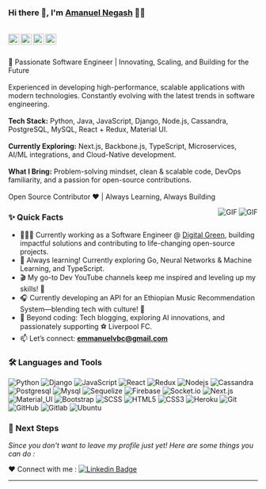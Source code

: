 ### Hi there 👋, I'm [Amanuel Negash](https://github.com/emmanuelnegash) 👨‍💻

<br/>

<a href="https://www.linkedin.com/in/amanuel-negash-tiruneh/">
  <img align="left" alt="Amanuel's Linkedin" width="22px" src="https://cdn.jsdelivr.net/npm/simple-icons@v3/icons/linkedin.svg" />
</a>

<a href="https://t.me/emmanuel_ng">
  <img align="left" alt="Amanuel's Telegram" width="22px" src="https://cdn.jsdelivr.net/npm/simple-icons@v3/icons/telegram.svg" />
</a>

<a href="https://twitter.com/emmanuel_ETH">
  <img align="left" alt="Amanuel's Twitter | Twitter" width="22px" src="https://cdn.jsdelivr.net/npm/simple-icons@v3/icons/twitter.svg" />
</a>

<a href="mailto:emmanuelvbc@gmail.com">
  <img align="left" alt="Amanuel's Email" width="22px" src="https://cdn.jsdelivr.net/npm/simple-icons@v3/icons/gmail.svg" />
</a>

<br />

<br/>

<p>
  🚀 Passionate Software Engineer | Innovating, Scaling, and Building for the Future  
  <br><br>
  Experienced in developing high-performance, scalable applications with modern technologies. Constantly evolving with the latest trends in software engineering.  
  <br><br>
  <strong>Tech Stack:</strong> Python, Java, JavaScript, Django, Node.js, Cassandra, PostgreSQL, MySQL, React + Redux, Material UI.  
  <br><br>
  <strong>Currently Exploring:</strong> Next.js, Backbone.js, TypeScript, Microservices, AI/ML integrations, and Cloud-Native development.  
  <br><br>
  <strong>What I Bring:</strong> Problem-solving mindset, clean & scalable code, DevOps familiarity, and a passion for open-source contributions.  
  <br><br>
  Open Source Contributor ❤️ | Always Learning, Always Building  
</p>

  <img align="right" alt="GIF" src="https://media.giphy.com/media/UueokqZ4oo68JcKB1p/giphy.gif" />
  <img align="right" alt="GIF" src="https://media.giphy.com/media/SWoSkN6DxTszqIKEqv/giphy.gif" />
  
### ✨ Quick Facts  

- 👨🏽‍💻 Currently working as a Software Engineer @ [Digital Green](http://www.digitalgreen.org), building impactful solutions and contributing to life-changing open-source projects.  
- 🌱 Always learning! Currently exploring Go, Neural Networks & Machine Learning, and TypeScript.  
- 🎬 My go-to Dev YouTube channels keep me inspired and leveling up my skills! 🚀  
- 🎧 Currently developing an API for an Ethiopian Music Recommendation System—blending tech with culture! 🎷  
- 🎿 Beyond coding: Tech blogging, exploring AI innovations, and passionately supporting ⚽ Liverpool FC.  
- 📫 Let’s connect: **emmanuelvbc@gmail.com**  

### 🛠️ Languages and Tools

![Python](https://img.shields.io/badge/Python-Django-yellowgreen)
![Django](https://img.shields.io/badge/Django-Framework-green)
![JavaScript](https://img.shields.io/badge/-JavaScript-black?style=flat-square&logo=javascript)
![React](https://img.shields.io/badge/-React-black?style=flat-square&logo=react)
![Redux](https://img.shields.io/badge/-Redux-black?style=flat-square&logo=Redux)
![Nodejs](https://img.shields.io/badge/-Nodejs-black?style=flat-square&logo=Node.js)
![Cassandra](https://img.shields.io/badge/cassandra-database-9cf)
![Postgresql](https://img.shields.io/badge/postgresql-Database-blue)
![Mysql](https://img.shields.io/badge/mysql-Database-orange)
![Sequelize](https://img.shields.io/badge/sequelize%20-ORM-blue)
![Firebase](https://img.shields.io/badge/-Firebase-black?style=flat-square&logo=Firebase)
![Socket.io](https://img.shields.io/badge/-Socket-black?style=flat-square&logo=socket.io)
![Next.js](https://img.shields.io/badge/-Next-black?style=flat-square&logo=Next.js)
![Material_UI](https://img.shields.io/badge/-Material_UI-black?style=flat-square&logo=material-ui)
![Bootstrap](https://img.shields.io/badge/-Bootstrap-black?style=flat-square&logo=bootstrap)
![SCSS](https://img.shields.io/badge/-SCSS-black?style=flat-square&logo=SASS)
![HTML5](https://img.shields.io/badge/-HTML5-black?style=flat-square&logo=html5&logoColor=white)
![CSS3](https://img.shields.io/badge/-CSS3-black?style=flat-square&logo=css3)
![Heroku](https://img.shields.io/badge/-Heroku-black?style=flat-square&logo=heroku)
![Git](https://img.shields.io/badge/-Git-black?style=flat-square&logo=git)
![GitHub](https://img.shields.io/badge/-GitHub-black?style=flat-square&logo=github)
![Gitlab](https://img.shields.io/badge/-Gitlab-black?style=flat-square&logo=gitlab)
![Ubuntu](https://img.shields.io/badge/-Ubuntu-black?style=flat-square&logo=ubuntu)

### 👣 Next Steps

_Since you don't want to leave my profile just yet! Here are some things you can do :_

<!--
❤️ Offer work : Send the offer on [![Linkedin Badge](https://img.shields.io/badge/-Aman_Ansari-blue?style=flat-square&logo=Linkedin&logoColor=white&link=https://www.linkedin.com/in/aman-atg/)](https://www.linkedin.com/in/aman-atg/)
or [![Gmail Badge](https://img.shields.io/badge/-aman.atg001@gmail.com-c14438?style=flat-square&logo=Gmail&logoColor=white&link=mailto:aman.atg001@gmail.com)](mailto:aman.atg001@gmail.com)
-->

<!--❤️ Follow : You can follow me here on [![GitHub followers](https://img.shields.io/github/followers/aman-atg?label=Follow&style=social)](https://github.com/aman-atg/?tab=follow) and [![Twitter Badge](https://img.shields.io/badge/-@aman_atg-1ca0f1?style=flat-square&labelColor=1ca0f1&logo=twitter&logoColor=white&link=https://twitter.com/aman_atg)](https://twitter.com/aman_atg)
if you are on a similar path as mine.
-->

❤️ Connect with me : [![Linkedin Badge](https://img.shields.io/badge/-Amanuel_Negash-blue?style=flat-square&logo=Linkedin&logoColor=white&link=https://www.linkedin.com/in/amanuel-negash-tiruneh//)](https://www.linkedin.com/in/amanuel-negash-tiruneh/)

----------------------------------------------------------
